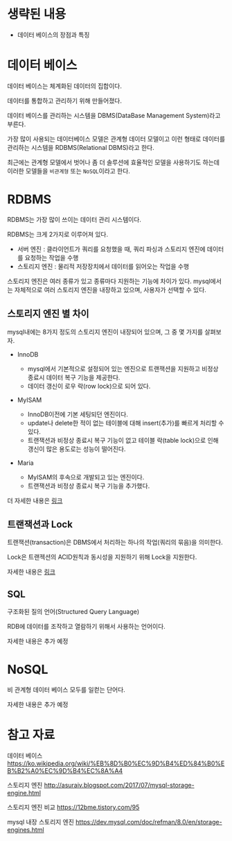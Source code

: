 # 생략된 내용
- 데이터 베이스의 장점과 특징

# 데이터 베이스
데이터 베이스는 체계화된 데이터의 집합이다.

데이터를 통합하고 관리하기 위해 만들어졌다.

데이터 베이스를 관리하는 시스템을 DBMS(DataBase Management System)라고 부른다.

가장 많이 사용되는 데이터베이스 모델은 관계형 데이터 모델이고 이런 형태로 데이터를 관리하는 시스템을 RDBMS(Relational DBMS)라고 한다.

최근에는 관계형 모델에서 벗어나 좀 더 솔루션에 효율적인 모델을 사용하기도 하는데 이러한 모델들을 `비관계형` 또는 `NoSQL`이라고 한다.

# RDBMS
RDBMS는 가장 많이 쓰이는 데이터 관리 시스템이다.

RDBMS는 크게 2가지로 이루어져 있다.

- 서버 엔진 : 클라이언트가 쿼리를 요청했을 때, 쿼리 파싱과 스토리지 엔진에 데이터를 요청하는 작업을 수행
- 스토리지 엔진 : 물리적 저장장치에서 데이터를 읽어오는 작업을 수행

스토리지 엔진은 여러 종류가 있고 종류마다 지원하는 기능에 차이가 있다. mysql에서는 자체적으로 여러 스토리지 엔진을 내장하고 있으며, 사용자가 선택할 수 있다.

## 스토리지 엔진 별 차이
mysql내에는 8가지 정도의 스토리지 엔진이 내장되어 있으며, 그 중 몇 가지를 살펴보자.

- InnoDB
    - mysql에서 기본적으로 설정되어 있는 엔진으로 트랜잭션을 지원하고 비정상 종료시 데이터 복구 기능을 제공한다.
    - 데이터 갱신이 로우 락(row lock)으로 되어 있다.
- MyISAM
    - InnoDB이전에 기본 세팅되던 엔진이다.
    - update나 delete한 적이 없는 테이블에 대해 insert(추가)를 빠르게 처리할 수 있다.
    - 트랜잭션과 비정상 종료시 복구 기능이 없고 테이블 락(table lock)으로 인해 갱신이 많은 용도로는 성능이 떨어진다.

- Maria
    - MyISAM의 후속으로 개발되고 있는 엔진이다.
    - 트랜잭션과 비정상 종료시 복구 기능을 추가했다.

더 자세한 내용은 [링크](https://dev.mysql.com/doc/refman/8.0/en/storage-engines.html)

## 트랜잭션과 Lock
트랜잭션(transaction)은 DBMS에서 처리하는 하나의 작업(쿼리의 묶음)을 의미한다.

Lock은 트랜젝션의 ACID원칙과 동시성을 지원하기 위해 Lock을 지원한다.

자세한 내용은 [링크](./트랜잭션.md)

## SQL
구조화된 질의 언어(Structured Query Language)

RDB에 데이터를 조작하고 열람하기 위해서 사용하는 언어이다.

자세한 내용은 추가 예정

# NoSQL
비 관계형 데이터 베이스 모두를 일컫는 단어다.

자세한 내용은 추가 예정

# 참고 자료
데이터 베이스
https://ko.wikipedia.org/wiki/%EB%8D%B0%EC%9D%B4%ED%84%B0%EB%B2%A0%EC%9D%B4%EC%8A%A4

스토리지 엔진
http://asuraiv.blogspot.com/2017/07/mysql-storage-engine.html

스토리지 엔진 비교
https://12bme.tistory.com/95

mysql 내장 스토리지 엔진
https://dev.mysql.com/doc/refman/8.0/en/storage-engines.html
